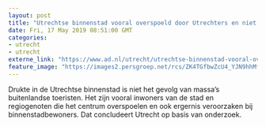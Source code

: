 ```yaml
---
layout: post
title: "Utrechtse binnenstad vooral overspoeld door Utrechters en niet door toeristen"
date: Fri, 17 May 2019 08:51:00 GMT
categories: 
- utrecht 
- utrecht 
externe_link: "https://www.ad.nl/utrecht/utrechtse-binnenstad-vooral-overspoeld-door-utrechters-en-niet-door-toeristen~a2e4fb4f/"
feature_image: "https://images2.persgroep.net/rcs/ZK4TGfbwZcU4_YJN9hhMfgT5tZE/diocontent/129565170/_fitwidth/400/?appId=21791a8992982cd8da851550a453bd7f&quality=0.7"
---
```


Drukte in de Utrechtse binnenstad is niet het gevolg van massa’s buitenlandse toeristen. Het zijn vooral inwoners van de stad en regiogenoten die het centrum overspoelen en ook ergernis veroorzaken bij binnenstadbewoners. Dat concludeert Utrecht op basis van onderzoek.
